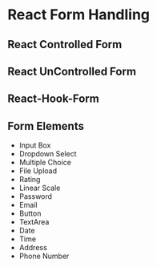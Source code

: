 # React Form Handling

## React Controlled Form
## React UnControlled Form
## React-Hook-Form
## Form Elements
   - Input Box
   - Dropdown Select 
   - Multiple Choice
   - File Upload
   - Rating
   - Linear Scale
   - Password
   - Email
   - Button
   - TextArea
   - Date
   - Time
   - Address
   - Phone Number